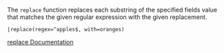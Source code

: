 The `replace` function replaces each substring of the specified fields value that matches the given regular expression with the given replacement.

```
|replace(regex=^apples$, with=oranges)
```

[replace Documentation](https://library.humio.com/data-analysis/functions-replace.html)
